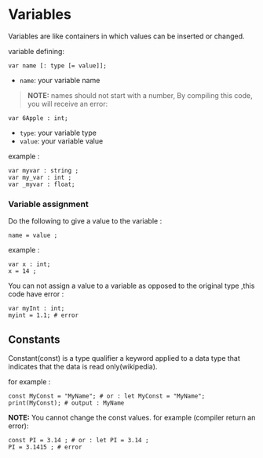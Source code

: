 # Variables

Variables are like containers in which values can be inserted or changed.

variable defining:

```hascal
var name [: type [= value]];
```

- `name`: your variable name  
> **NOTE:** names should not start with a number,
By compiling this code, you will receive an error:
```hascal
var 6Apple : int;
```

- `type`: your variable type
- `value`: your variable value

example :
```hascal
var myvar : string ;
var my_var : int ;
var _myvar : float;
```

### Variable assignment
Do the following to give a value to the variable :
```
name = value ;
```

example :
```
var x : int;
x = 14 ;
```

You can not assign a value  to a variable as opposed to the original type ,this code have error :
```
var myInt : int;
myint = 1.1; # error
```

## Constants
Constant(const) is a type qualifier a keyword applied to a data type that indicates that the data is read only(wikipedia).

for example :
```
const MyConst = "MyName"; # or : let MyConst = "MyName";
print(MyConst); # output : MyName
```
**NOTE:** You cannot change the const values.
for example (compiler return an error):
```
const PI = 3.14 ; # or : let PI = 3.14 ;
PI = 3.1415 ; # error
```
